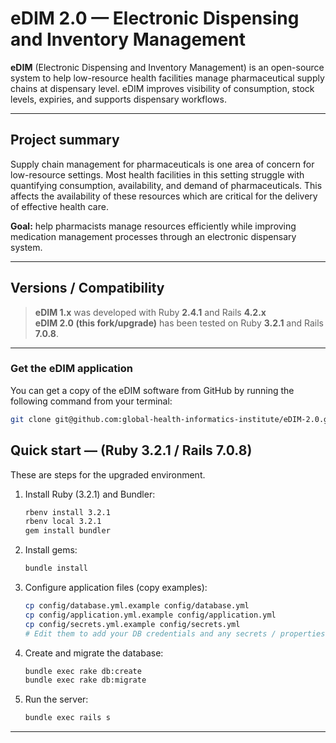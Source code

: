 # eDIM 2.0 — Electronic Dispensing and Inventory Management

**eDIM** (Electronic Dispensing and Inventory Management) is an open-source system to help low-resource health facilities manage pharmaceutical supply chains at dispensary level. eDIM improves visibility of consumption, stock levels, expiries, and supports dispensary workflows.

---

## Project summary

Supply chain management for pharmaceuticals is one area of concern for low-resource settings. Most health facilities in this setting struggle with quantifying consumption, availability, and demand of pharmaceuticals. This affects the availability of these resources which are critical for the delivery of effective health care.

**Goal:** help pharmacists manage resources efficiently while improving medication management processes through an electronic dispensary system.

---

## Versions / Compatibility

> **eDIM 1.x** was developed with Ruby **2.4.1** and Rails **4.2.x**  
> **eDIM 2.0 (this fork/upgrade)** has been tested on Ruby **3.2.1** and Rails **7.0.8**.

---
### Get the eDIM application

You can get a copy of the eDIM software from GitHub by running the following command from your terminal:

```bash
git clone git@github.com:global-health-informatics-institute/eDIM-2.0.git

```

## Quick start — (Ruby 3.2.1 / Rails 7.0.8)

These are steps for the upgraded environment.

1. Install Ruby (3.2.1) and Bundler:
   ```bash
   rbenv install 3.2.1 
   rbenv local 3.2.1
   gem install bundler
   ```

2. Install gems:
   ```bash
   bundle install
   ```

3. Configure application files (copy examples):
   ```bash
   cp config/database.yml.example config/database.yml
   cp config/application.yml.example config/application.yml
   cp config/secrets.yml.example config/secrets.yml
   # Edit them to add your DB credentials and any secrets / properties
   ```

4. Create and migrate the database:
   ```bash
   bundle exec rake db:create
   bundle exec rake db:migrate
   ```

5. Run the server:
   ```bash
   bundle exec rails s
   ```
---
